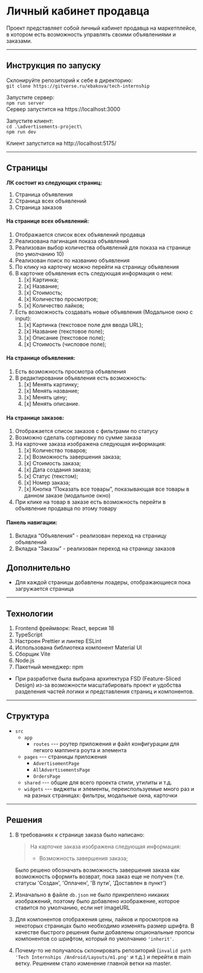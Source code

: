 # Личный кабинет продавца
Проект представляет собой личный кабинет продавца на маркетплейсе, в котором есть возможность управлять своими объявлениями и заказами.

---
## Инструкция по запуску
Склонируйте репозиторий к себе в директорию: \
`git clone https://gitverse.ru/ebakova/tech-internship`

Запустите сервер:\
`npm run server` \
Сервер запустится на https://localhost:3000

Запустите клиент:\
`cd .\advertisements-project\`\
`npm run dev`

Клиент запустится на http://localhost:5175/

---

## Страницы
**ЛК состоит из следующих страниц:**
1. Страница объявления
2. Страница всех объявлений
3. Страница заказов

#### На странице всех объявлений:
1. Отображается список всех объявлений продавца
2. Реализована пагинация показа объявлений
3. Реализован выбор количества объявлений для показа на странице (по умолчанию 10)
4. Реализован поиск по названию объявления
5. По клику на карточку можно перейти на страницу объявления
6. В карточке объявления есть следующая информация о нем:
    1. [x] Картинка;
    2. [x] Название;
    3. [x] Стоимость;
    4. [x] Количество просмотров;
    5. [x] Количество лайков;
7. Есть возможность создавать новые объявления (Модальное окно с input):
    1. [x] Картинка (текстовое поле для ввода URL);
    2. [x] Название (текстовое поле);
    3. [x] Описание (текстовое поле);
    4. [x] Стоимость (числовое поле);
#### На странице объявления:
1. Есть возможность просмотра объявления
2. В редактировании объявления есть возможность:
    1. [x] Менять картинку;
    2. [x] Менять название;
    3. [x] Менять цену;
    4. [x] Менять описание.
#### На странице заказов:
1. Отображается список заказов с фильтрами по статусу
2. Возможно сделать сортировку по сумме заказа
3. На карточке заказа изображена следующая информация:
    1. [x] Количество товаров;
    2. [x] Возможность завершения заказа;
    3. [x] Стоимость заказа;
    4. [x] Дата создания заказа;
    5. [x] Статус (текстом);
    6. [x] Номер заказа;
    7. [x] Кнопка “Показать все товары”, показывающая все товары в данном заказе (модальное окно)
4. При клике на товар в заказе есть возможность перейти в объявление продавца по этому товару

#### Панель навигации:
1. Вкладка “Объявления” - реализован переход на страницу объявлений
2. Вкладка “Заказы” - реализован переход на страницу заказов

## Дополнительно
* Для каждой страницы добавлены лоадеры, отображающиеся пока загружается страница

---

## Технологии
1. Frontend фреймворк: React, версия 18
2. TypeScript
3. Настроен Prettier и линтер ESLint
4. Использована библиотека компонент Material UI
5. Сборщик Vite
6. Node.js
7. Пакетный менеджер: npm  

* При разработке была выбрана архитектура FSD (Feature-Sliced Design) из-за возможности масштабировать проект и удобства разделения частей логики и представления страниц и компонентов.

---
## Структура
* `src`
  * `app`
    * `routes` --- роутер приложения и файл конфигурации для легкого маппинга роута и элемента 
  * `pages` --- страницы приложения
    * `AdvertisementPage`
    * `AllAdvertisementsPage`
    * `OrdersPage`
  * `shared` --- общие для всего проекта стили, утилиты и т.д.
  * `widgets` --- виджеты и элементы, переиспользуемые много раз и на разных страницах: фильтры, модальные окна, карточки

---

## Решения
1. В требованиях к странице заказа было написано:
   > На карточке заказа изображена следующая информация:
   > * Возможность завершения заказа;

   Было решено обозначать возможность завершения заказа как возможность оформить возврат, пока заказ еще не получен (т.е. статусы 'Создан', 'Оплачен', 'В пути', 'Доставлен в пункт')
2. Изначально в файле `db.json` не было прикреплено никаких изображений, поэтому было добавлено изображение, которое ставится по умолчанию, если нет imageURL
3. Для компонентов отображения цены, лайков и просмотров на некоторых страницах было необходимо изменять размер шрифта. В качестве быстрого решения были добавлены опциональные пропсы компонентов со шрифтом, который по умолчанию `'inherit'`.
4. Почему-то не получалось склонировать репозиторий (`invalid path 'Tech Internships /Android/Layouts/m1.png'` и т.д.) и перейти в main ветку. Решением стало изменение главной ветки на master.

